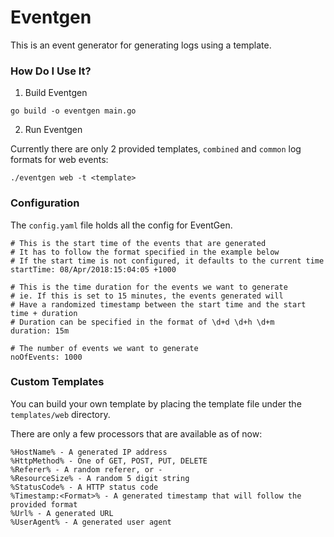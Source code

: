 # Eventgen

This is an event generator for generating logs using a template.

### How Do I Use It?

1. Build Eventgen

```
go build -o eventgen main.go
```

2. Run Eventgen

Currently there are only 2 provided templates, `combined` and `common` log formats for web events:

```
./eventgen web -t <template>
```

### Configuration

The `config.yaml` file holds all the config for EventGen.

```
# This is the start time of the events that are generated
# It has to follow the format specified in the example below
# If the start time is not configured, it defaults to the current time
startTime: 08/Apr/2018:15:04:05 +1000

# This is the time duration for the events we want to generate
# ie. If this is set to 15 minutes, the events generated will
# Have a randomized timestamp between the start time and the start time + duration
# Duration can be specified in the format of \d+d \d+h \d+m
duration: 15m

# The number of events we want to generate
noOfEvents: 1000
```

### Custom Templates

You can build your own template by placing the template file under the `templates/web` directory.

There are only a few processors that are available as of now:

```
%HostName% - A generated IP address
%HttpMethod% - One of GET, POST, PUT, DELETE
%Referer% - A random referer, or -
%ResourceSize% - A random 5 digit string
%StatusCode% - A HTTP status code
%Timestamp:<Format>% - A generated timestamp that will follow the provided format
%Url% - A generated URL
%UserAgent% - A generated user agent
```
